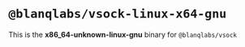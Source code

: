 # `@blanqlabs/vsock-linux-x64-gnu`

This is the **x86_64-unknown-linux-gnu** binary for `@blanqlabs/vsock`
